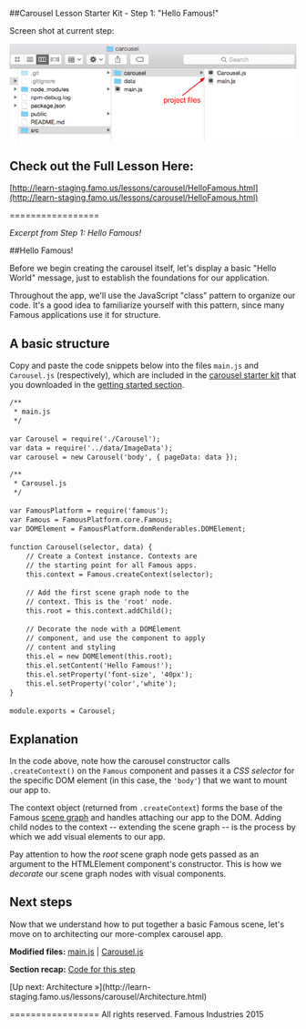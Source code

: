 ##Carousel Lesson Starter Kit  -  Step 1: "Hello Famous!"

Screen shot at current step:

![screenshot](./Screenshot.png)

## Check out the Full Lesson Here:
[http://learn-staging.famo.us/lessons/carousel/HelloFamous.html](http://learn-staging.famo.us/lessons/carousel/HelloFamous.html)

=================

_Excerpt from Step 1: Hello Famous!_

##Hello Famous!

<span class="intro-graf">
Before we begin creating the carousel itself, let's display a basic "Hello World" message, just to establish the foundations for our application.
</span>

Throughout the app, we'll use the JavaScript "class" pattern to organize our code. It's a good idea to familiarize yourself with this pattern, since many Famous applications use it for structure.

## A basic structure

Copy and paste the code snippets below into the files `main.js` and `Carousel.js` (respectively), which are included in the [carousel starter kit](https://github.famo.us/learn/lesson-carousel-starter-kit) that you downloaded in the [getting started section](http://learn-staging.famo.us/lessons/carousel/GettingStarted.html).

    /**
     * main.js
     */

    var Carousel = require('./Carousel');
    var data = require('../data/ImageData');
    var carousel = new Carousel('body', { pageData: data });

<!-- -->

    /**
     * Carousel.js
     */

    var FamousPlatform = require('famous');
    var Famous = FamousPlatform.core.Famous;
    var DOMElement = FamousPlatform.domRenderables.DOMElement;

    function Carousel(selector, data) {
        // Create a Context instance. Contexts are
        // the starting point for all Famous apps.
        this.context = Famous.createContext(selector);

        // Add the first scene graph node to the
        // context. This is the 'root' node.
        this.root = this.context.addChild();

        // Decorate the node with a DOMElement
        // component, and use the component to apply
        // content and styling
        this.el = new DOMElement(this.root);
        this.el.setContent('Hello Famous!');
        this.el.setProperty('font-size', '40px');
        this.el.setProperty('color','white');
    }

    module.exports = Carousel;


## Explanation

In the code above, note how the carousel constructor calls `.createContext()` on the `Famous` component and passes it a _CSS selector_ for the specific DOM element (in this case, the `'body'`) that we want to mount our app to.

The context object (returned from `.createContext`) forms the base of the Famous [scene graph](#) and handles attaching our app to the DOM. Adding child nodes to the context -- extending the scene graph -- is the process by which we add visual elements to our app.

Pay attention to how the _root_ scene graph node gets passed as an argument to the HTMLElement component's constructor. This is how we _decorate_ our scene graph nodes with visual components.

## Next steps

Now that we understand how to put together a basic Famous scene, let's move on to architecting our more-complex carousel app.

<div class="sidenote--other">
<p><strong>Modified files:</strong> <a href="https://github.famo.us/learn/lesson-carousel-starter-kit/blob/step1/HelloFamous/src/carousel/main.js">main.js</a> | <a href="https://github.famo.us/learn/lesson-carousel-starter-kit/blob/step1/HelloFamous/src/carousel/Carousel.js">Carousel.js</a></p>
</div>

<div class="sidenote">
<p><strong>Section recap:</strong> <a href="https://github.famo.us/learn/lesson-carousel-starter-kit/tree/step1/HelloFamous">Code for this step</a></p>
</div>

<span class="cta">
[Up next: Architecture &raquo;](http://learn-staging.famo.us/lessons/carousel/Architecture.html)
</span>


=================
All rights reserved. Famous Industries 2015
